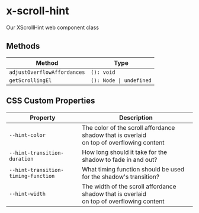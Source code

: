 # x-scroll-hint

Our XScrollHint web component class

## Methods

| Method                      | Type                    |
|-----------------------------|-------------------------|
| `adjustOverflowAffordances` | `(): void`              |
| `getScrollingEl`            | `(): Node \| undefined` |

## CSS Custom Properties

| Property                            | Description                                      |
|-------------------------------------|--------------------------------------------------|
| `--hint-color`                      | The color of the scroll affordance shadow that is overlaid<br />on top of overflowing content |
| `--hint-transition-duration`        | How long should it take for the shadow to fade in and out? |
| `--hint-transition-timing-function` | What timing function should be used for the shadow's transition? |
| `--hint-width`                      | The width of the scroll affordance shadow that is overlaid<br />on top of overflowing content |
